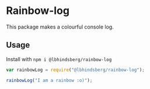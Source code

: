 # Rainbow-log
This package makes a colourful console log.

## Usage
Install with `npm i @lbhindsberg/rainbow-log `

```javascript
var rainbowLog = require("@lbhindsberg/rainbow-log");

rainbowLog("I am a rainbow :o)");
```